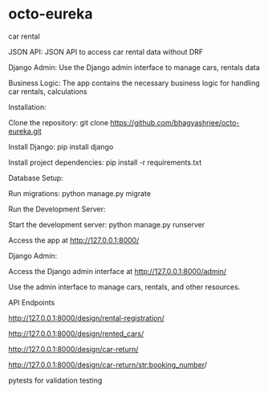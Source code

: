 # octo-eureka

car rental 

JSON API: JSON API to access car rental data without DRF


Django Admin: Use the Django admin interface to manage cars, rentals data


Business Logic: The app contains the necessary business logic for handling car rentals, calculations

Installation:

Clone the repository: git clone https://github.com/bhagyashriee/octo-eureka.git


Install Django: pip install django


Install project dependencies: pip install -r requirements.txt

Database Setup:

Run migrations: python manage.py migrate

Run the Development Server:

Start the development server: python manage.py runserver


Access the app at http://127.0.0.1:8000/


Django Admin:

Access the Django admin interface at http://127.0.0.1:8000/admin/

Use the admin interface to manage cars, rentals, and other resources.

API Endpoints

http://127.0.0.1:8000/design/rental-registration/

http://127.0.0.1:8000/design/rented_cars/

http://127.0.0.1:8000/design/car-return/

http://127.0.0.1:8000/design/car-return/<str:booking_number>/


pytests for validation testing



